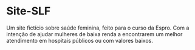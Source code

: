 # Site-SLF
Um site fictício sobre saúde feminina, feito para o curso da Espro. Com a intenção de ajudar mulheres de baixa renda a encontrarem um melhor atendimento em hospitais públicos ou com valores baixos.
